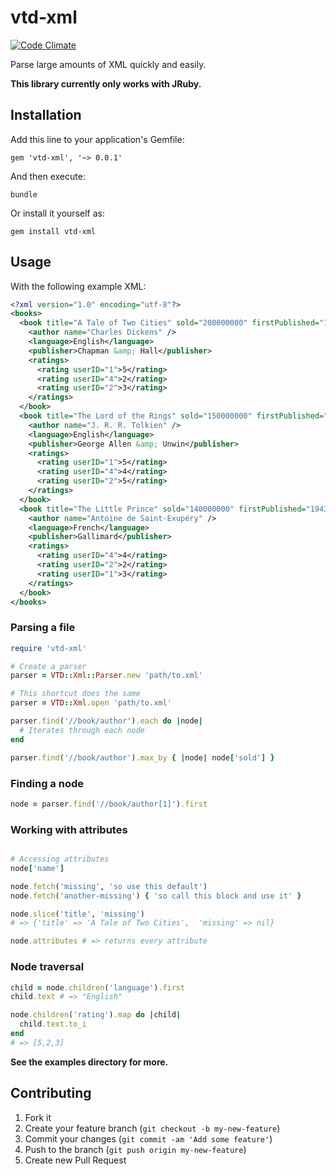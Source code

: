 # vtd-xml

[![Code Climate](https://codeclimate.com/github/jcf/vtd-xml.png)](https://codeclimate.com/github/jcf/vtd-xml)

Parse large amounts of XML quickly and easily.

**This library currently only works with JRuby.**

## Installation

Add this line to your application's Gemfile:

    gem 'vtd-xml', '~> 0.0.1'

And then execute:

    bundle

Or install it yourself as:

    gem install vtd-xml

## Usage

With the following example XML:

``` xml
<?xml version="1.0" encoding="utf-8"?>
<books>
  <book title="A Tale of Two Cities" sold="200000000" firstPublished="1859">
    <author name="Charles Dickens" />
    <language>English</language>
    <publisher>Chapman &amp; Hall</publisher>
    <ratings>
      <rating userID="1">5</rating>
      <rating userID="4">2</rating>
      <rating userID="2">3</rating>
    </ratings>
  </book>
  <book title="The Lord of the Rings" sold="150000000" firstPublished="1954">
    <author name="J. R. R. Tolkien" />
    <language>English</language>
    <publisher>George Allen &amp; Unwin</publisher>
    <ratings>
      <rating userID="1">5</rating>
      <rating userID="4">4</rating>
      <rating userID="2">5</rating>
    </ratings>
  </book>
  <book title="The Little Prince" sold="140000000" firstPublished="1943">
    <author name="Antoine de Saint-Exupéry" />
    <language>French</language>
    <publisher>Gallimard</publisher>
    <ratings>
      <rating userID="4">4</rating>
      <rating userID="2">2</rating>
      <rating userID="1">3</rating>
    </ratings>
  </book>
</books>
```

### Parsing a file

``` ruby
require 'vtd-xml'

# Create a parser
parser = VTD::Xml::Parser.new 'path/to.xml'

# This shortcut does the same
parser = VTD::Xml.open 'path/to.xml'

parser.find('//book/author').each do |node|
  # Iterates through each node
end

parser.find('//book/author').max_by { |node| node['sold'] }
```

### Finding a node

``` ruby
node = parser.find('//book/author[1]').first
```

### Working with attributes

``` ruby

# Accessing attributes
node['name']

node.fetch('missing', 'so use this default')
node.fetch('another-missing') { 'so call this block and use it' }

node.slice('title', 'missing')
# => {'title' => 'A Tale of Two Cities',  'missing' => nil}

node.attributes # => returns every attribute
```

### Node traversal

``` ruby
child = node.children('language').first
child.text # => "English"

node.children('rating').map do |child|
  child.text.to_i
end
# => [5,2,3]
```

**See the examples directory for more.**

## Contributing

1. Fork it
2. Create your feature branch (`git checkout -b my-new-feature`)
3. Commit your changes (`git commit -am 'Add some feature'`)
4. Push to the branch (`git push origin my-new-feature`)
5. Create new Pull Request
